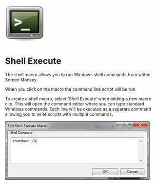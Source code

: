 ![](../../images/shell.png)
# Shell Execute

The shell macro allows you to run Windows shell commands from within Screen Monkey.

When you click on the macro the command line script will be run.

To create a shell macro, select ‘Shell Execute’ when adding a new macro clip. This will open the command editor where you can type standard Windows commands. Each line will be executed as a separate command allowing you to write scripts with multiple commands.
 
![](../../images/img_45.jpg)